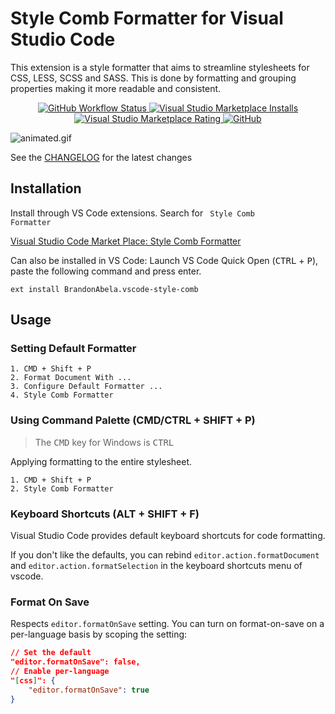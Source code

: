 # Style Comb Formatter for Visual Studio Code

This extension is a style formatter that aims to streamline stylesheets for CSS, LESS, SCSS and SASS. This is done by formatting and grouping properties making it more readable and consistent.

<p align="center">
    <a href="https://github.com/brandonabela/vscode-style-comb/">
        <img alt="GitHub Workflow Status" src="https://img.shields.io/github/workflow/status/brandonabela/vscode-style-comb/Main%20CI">
    </a>
    <a href="https://github.com/brandonabela/vscode-style-comb/">
        <img alt="Visual Studio Marketplace Installs" src="https://img.shields.io/visual-studio-marketplace/i/BrandonAbela.vscode-style-comb">
    </a>
    </a>
    <a href="https://github.com/brandonabela/vscode-style-comb/">
        <img alt="Visual Studio Marketplace Rating" src="https://img.shields.io/visual-studio-marketplace/r/BrandonAbela.vscode-style-comb">
    </a>
    <a href="https://github.com/brandonabela/vscode-style-comb/">
      <img alt="GitHub" src="https://img.shields.io/github/license/brandonabela/vscode-style-comb">
    </a>
</p>

![animated.gif](../master/assets/animated.gif)

See the [CHANGELOG](../master/CHANGELOG.md) for the latest changes

## Installation

Install through VS Code extensions. Search for <code> Style Comb Formatter </code>

[Visual Studio Code Market Place: Style Comb Formatter](https://marketplace.visualstudio.com/items?itemName=BrandonAbela.vscode-style-comb)

Can also be installed in VS Code: Launch VS Code Quick Open (<kbd>CTRL</kbd> + <kbd>P</kbd>), paste the following command and press enter.

```
ext install BrandonAbela.vscode-style-comb
```

## Usage

### Setting Default Formatter

```
1. CMD + Shift + P
2. Format Document With ...
3. Configure Default Formatter ...
4. Style Comb Formatter
```

### Using Command Palette (CMD/CTRL + SHIFT + P)

> The <kbd>CMD</kbd> key for Windows is <kbd>CTRL</kbd>

Applying formatting to the entire stylesheet.

```
1. CMD + Shift + P
2. Style Comb Formatter
```

### Keyboard Shortcuts (ALT + SHIFT + F)

Visual Studio Code provides default keyboard shortcuts for code formatting. 

If you don't like the defaults, you can rebind `editor.action.formatDocument` and `editor.action.formatSelection` in the keyboard shortcuts menu of vscode.

### Format On Save

Respects `editor.formatOnSave` setting. You can turn on format-on-save on a per-language basis by scoping the setting:

```json
// Set the default
"editor.formatOnSave": false,
// Enable per-language
"[css]": {
    "editor.formatOnSave": true
}
```

